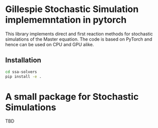# Gillespie Stochastic Simulation implememntation in pytorch

This library implements direct and first reaction methods for stochastic simulations of the Master equation. The code is based on PyTorch and hence can be used on CPU and GPU alike.

## Installation


```bash
cd ssa-solvers
pip install -e .
```

# A small package for Stochastic Simulations

TBD
